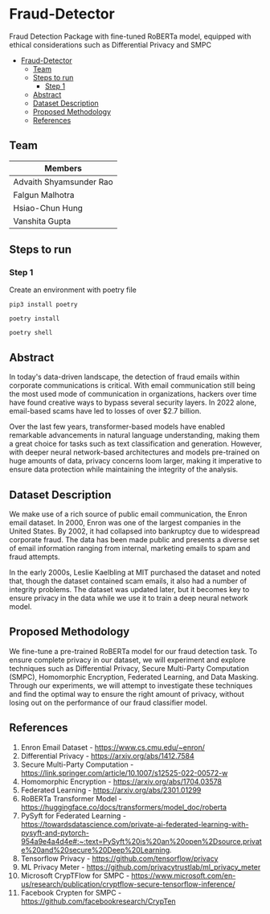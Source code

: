   
# Fraud-Detector
Fraud Detection Package with fine-tuned RoBERTa model, equipped with ethical considerations such as Differential Privacy and SMPC

- [Fraud-Detector](#fraud-detector)
  - [Team](#team)
  - [Steps to run](#steps-to-run)
    - [Step 1](#step-1)
  - [Abstract](#abstract)
  - [Dataset Description](#dataset-description)
  - [Proposed Methodology](#proposed-methodology)
  - [References](#references)

## Team
|Members|
|---|
|Advaith Shyamsunder Rao|
|Falgun Malhotra|
|Hsiao-Chun Hung|
|Vanshita Gupta|

## Steps to run

### Step 1

Create an environment with poetry file

```shell
pip3 install poetry

poetry install

poetry shell
```

## Abstract
In today's data-driven landscape, the detection of fraud emails within corporate communications is critical. With email communication still being the most used mode of communication in organizations, hackers over time have found creative ways to bypass several security layers. In 2022 alone, email-based scams have led to losses of over $2.7 billion. 

Over the last few years, transformer-based models have enabled remarkable advancements in natural language understanding, making them a great choice for tasks such as text classification and generation. However, with deeper neural network-based architectures and models pre-trained on huge amounts of data, privacy concerns loom larger, making it imperative to ensure data protection while maintaining the integrity of the analysis.

## Dataset Description
We make use of a rich source of public email communication, the Enron email dataset. In 2000, Enron was one of the largest companies in the United States. By 2002, it had collapsed into bankruptcy due to widespread corporate fraud. The data has been made public and presents a diverse set of email information ranging from internal, marketing emails to spam and fraud attempts. 

In the early 2000s, Leslie Kaelbling at MIT purchased the dataset and noted that, though the dataset contained scam emails, it also had a number of integrity problems. The dataset was updated later, but it becomes key to ensure privacy in the data while we use it to train a deep neural network model.

## Proposed Methodology
We fine-tune a pre-trained RoBERTa model for our fraud detection task. To ensure complete privacy in our dataset, we will experiment and explore techniques such as Differential Privacy, Secure Multi-Party Computation (SMPC), Homomorphic Encryption, Federated Learning, and Data Masking. Through our experiments, we will attempt to investigate these techniques and find the optimal way to ensure the right amount of privacy, without losing out on the performance of our fraud classifier model.

## References
1. Enron Email Dataset - https://www.cs.cmu.edu/~enron/
2. Differential Privacy - https://arxiv.org/abs/1412.7584
3. Secure Multi-Party Computation - https://link.springer.com/article/10.1007/s12525-022-00572-w
4. Homomorphic Encryption - https://arxiv.org/abs/1704.03578
5. Federated Learning - https://arxiv.org/abs/2301.01299
6. RoBERTa Transformer Model - https://huggingface.co/docs/transformers/model_doc/roberta
7. PySyft for Federated Learning - https://towardsdatascience.com/private-ai-federated-learning-with-pysyft-and-pytorch-954a9e4a4d4e#:~:text=PySyft%20is%20an%20open%2Dsource,private%20and%20secure%20Deep%20Learning.
8. Tensorflow Privacy - https://github.com/tensorflow/privacy
9. ML Privacy Meter - https://github.com/privacytrustlab/ml_privacy_meter
10. Microsoft CrypTFlow for SMPC - https://www.microsoft.com/en-us/research/publication/cryptflow-secure-tensorflow-inference/
11. Facebook Crypten for SMPC - https://github.com/facebookresearch/CrypTen
